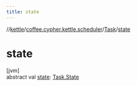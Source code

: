```yaml
---
title: state
---
```

//[kettle](../../../index.html)/[coffee.cypher.kettle.scheduler](../index.html)/[Task](index.html)/[state](state.html)



# state



[jvm]\
abstract val [state](state.html): [Task.State](-state/index.html)




